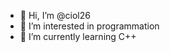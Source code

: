 - 👋 Hi, I’m @ciol26
- 👀 I’m interested in programmation
- 🌱 I’m currently learning C++


<!---
ciol26/ciol26 is a ✨ special ✨ repository because its `README.md` (this file) appears on your GitHub profile.
You can click the Preview link to take a look at your changes.
--->
